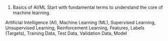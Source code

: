 1. Basics of AI/ML
Start with fundamental terms to understand the core of machine learning.

Artificial Intelligence (AI),
Machine Learning (ML),
Supervised Learning,
Unsupervised Learning,
Reinforcement Learning,
Features,
Labels (Targets),
Training Data,
Test Data,
Validation Data,
Model
